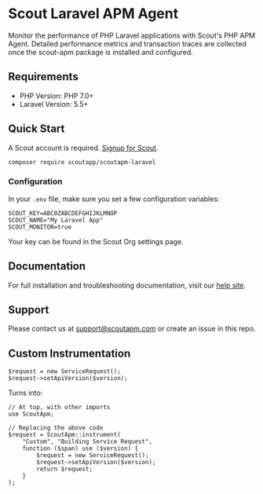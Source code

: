 # Scout Laravel APM Agent

Monitor the performance of PHP Laravel applications with Scout's PHP APM Agent.
Detailed performance metrics and transaction traces are collected once the scout-apm package is installed and configured.

## Requirements
* PHP Version: PHP 7.0+
* Laravel Version: 5.5+

## Quick Start
A Scout account is required. [Signup for Scout](https://apm.scoutapm.com/users/sign_up).

    composer require scoutapp/scoutapm-laravel
    
### Configuration

In your `.env` file, make sure you set a few configuration variables:

    SCOUT_KEY=ABC0ZABCDEFGHIJKLMNOP
    SCOUT_NAME="My Laravel App"
    SCOUT_MONITOR=true
    
Your key can be found in the Scout Org settings page.
    
## Documentation

For full installation and troubleshooting documentation, visit our
[help site](http://help.apm.scoutapm.com/#laravel-agent).


## Support

Please contact us at support@scoutapm.com or create an issue in this repo.

## Custom Instrumentation

```
$request = new ServiceRequest();
$request->setApiVersion($version);
```

Turns into:

```
// At top, with other imports
use ScoutApm;

// Replacing the above code
$request = ScoutApm::instrument(
    "Custom", "Building Service Request",
    function ($span) use ($version) {
        $request = new ServiceRequest();
        $request->setApiVersion($version);
        return $request;
    }
);
```

